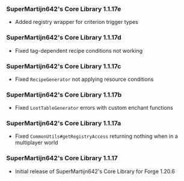 ### SuperMartijn642's Core Library 1.1.17e
- Added registry wrapper for criterion trigger types

### SuperMartijn642's Core Library 1.1.17d
- Fixed tag-dependent recipe conditions not working

### SuperMartijn642's Core Library 1.1.17c
- Fixed `RecipeGenerator` not applying resource conditions

### SuperMartijn642's Core Library 1.1.17b
- Fixed `LootTableGenerator` errors with custom enchant functions

### SuperMartijn642's Core Library 1.1.17a
- Fixed `CommonUtils#getRegistryAccess` returning nothing when in a multiplayer world

### SuperMartijn642's Core Library 1.1.17
- Initial release of SuperMartijn642's Core Library for Forge 1.20.6
